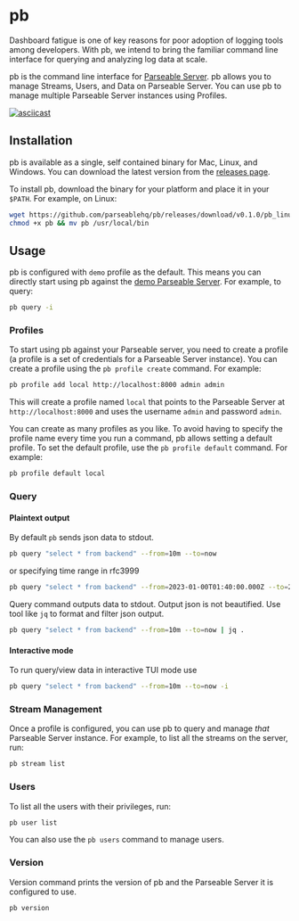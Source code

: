 # pb

Dashboard fatigue is one of key reasons for poor adoption of logging tools among developers. With pb, we intend to bring the familiar command line interface for querying and analyzing log data at scale.

pb is the command line interface for [Parseable Server](https://github.com/parseablehq/parseable). pb allows you to manage Streams, Users, and Data on Parseable Server. You can use pb to manage multiple Parseable Server instances using Profiles.

[![asciicast](https://asciinema.org/a/DRnnDIzSPRZlmcGfFLwsbdimC.svg)](https://asciinema.org/a/DRnnDIzSPRZlmcGfFLwsbdimC?autoplay=1)

## Installation

pb is available as a single, self contained binary for Mac, Linux, and Windows. You can download the latest version from the [releases page](https://github.com/parseablehq/pb/releases/latest).

To install pb, download the binary for your platform and place it in your `$PATH`. For example, on Linux:

```bash
wget https://github.com/parseablehq/pb/releases/download/v0.1.0/pb_linux_amd64 -O pb
chmod +x pb && mv pb /usr/local/bin
```

## Usage

pb is configured with `demo` profile as the default. This means you can directly start using pb against the [demo Parseable Server](https://demo.parseable.io). For example, to query:

```bash
pb query -i    
```

### Profiles

To start using pb against your Parseable server, you need to create a profile (a profile is a set of credentials for a Parseable Server instance). You can create a profile using the `pb profile create` command. For example:

```bash
pb profile add local http://localhost:8000 admin admin
```

This will create a profile named `local` that points to the Parseable Server at `http://localhost:8000` and uses the username `admin` and password `admin`.

You can create as many profiles as you like. To avoid having to specify the profile name every time you run a command, pb allows setting a default profile. To set the default profile, use the `pb profile default` command. For example:

```bash
pb profile default local
```

### Query

#### Plaintext output

By default `pb` sends json data to stdout.

```bash
pb query "select * from backend" --from=10m --to=now
```

or specifying time range in rfc3999

```bash
pb query "select * from backend" --from=2023-01-00T01:40:00.000Z --to=2023-01-00T01:55:00.000Z
```

Query command outputs data to stdout. Output json is not beautified. Use tool like `jq` to format and filter json output.

```bash
pb query "select * from backend" --from=10m --to=now | jq .
```

#### Interactive mode

To run query/view data in interactive TUI mode use

```bash
pb query "select * from backend" --from=10m --to=now -i
```

### Stream Management

Once a profile is configured, you can use pb to query and manage _that_ Parseable Server instance. For example, to list all the streams on the server, run:

```bash
pb stream list
```

### Users

To list all the users with their privileges, run:

```bash
pb user list
```

You can also use the `pb users` command to manage users.

### Version

Version command prints the version of pb and the Parseable Server it is configured to use.

```bash
pb version
```
